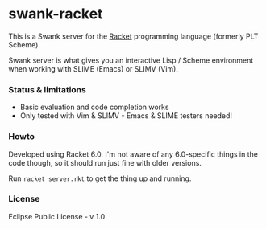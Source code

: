 swank-racket
============

This is a Swank server for the [Racket](http://racket-lang.org) programming language (formerly PLT Scheme).

Swank server is what gives you an interactive Lisp / Scheme environment when working with SLIME (Emacs) or SLIMV (Vim).

### Status & limitations

- Basic evaluation and code completion works
- Only tested with Vim & SLIMV - Emacs & SLIME testers needed!

### Howto

Developed using Racket 6.0. I'm not aware of any 6.0-specific things in the code though, so it should run just fine with older versions. 

Run `racket server.rkt` to get the thing up and running.

### License

Eclipse Public License - v 1.0